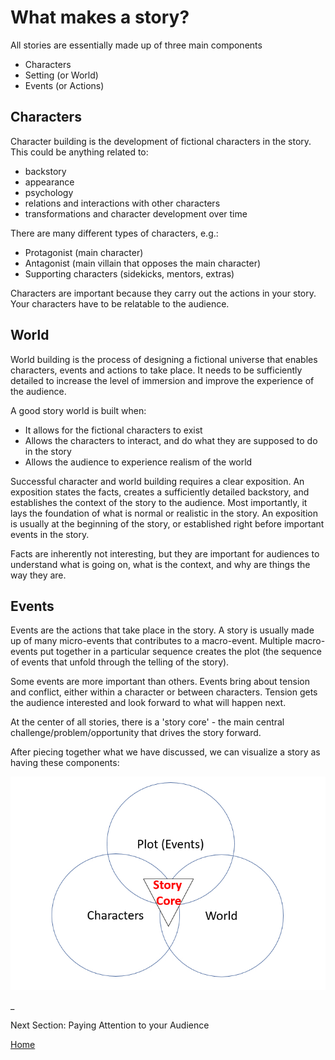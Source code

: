 # What makes a story?

All stories are essentially made up of three main components
- Characters
- Setting (or World)
- Events (or Actions)

## Characters

Character building is the development of fictional characters in the story. This could be anything related to:
- backstory
- appearance
- psychology
- relations and interactions with other characters
- transformations and character development over time

There are many different types of characters, e.g.:
- Protagonist (main character)
- Antagonist (main villain that opposes the main character)
- Supporting characters (sidekicks, mentors, extras)

Characters are important because they carry out the actions in your story. Your characters have to be relatable to the audience.

## World 

World building is the process of designing a fictional universe that enables characters, events and actions to take place. It needs to be sufficiently detailed to increase the level of immersion and improve the experience of the audience.

A good story world is built when:
- It allows for the fictional characters to exist
- Allows the characters to interact, and do what they are supposed to do in the story
- Allows the audience to experience realism of the world

Successful character and world building requires a clear exposition. An exposition states the facts, creates a sufficiently detailed backstory, and establishes the context of the story to the audience. Most importantly, it lays the foundation of what is normal or realistic in the story. An exposition is usually at the beginning of the story, or established right before important events in the story.

Facts are inherently not interesting, but they are important for audiences to understand what is going on, what is the context, and why are things the way they are. 

## Events

Events are the actions that take place in the story. A story is usually made up of many micro-events that contributes to a macro-event. Multiple macro-events put together in a particular sequence creates the plot (the sequence of events that unfold through the telling of the story).

Some events are more important than others. Events bring about tension and conflict, either within a character or between characters. Tension gets the audience interested and look forward to what will happen next.

At the center of all stories, there is a 'story core' - the main central challenge/problem/opportunity that drives the story forward. 

After piecing together what we have discussed, we can visualize a story as having these components:

![storycore](storycore.jpg)

_

Next Section: Paying Attention to your Audience

[Home](readme.md)

